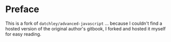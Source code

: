 # Preface

This is a fork of `datchley/advanced-javascript` ... because I couldn't find a hosted version of the original author's gitbook, I forked and hosted it myself for easy reading.

